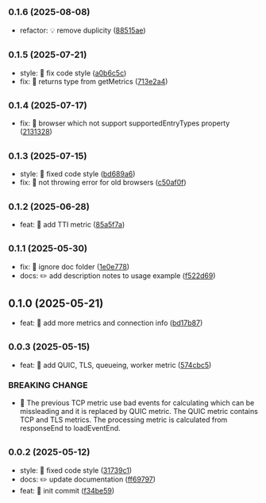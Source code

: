 ## <small>0.1.6 (2025-08-08)</small>

* refactor: 💡 remove duplicity ([88515ae](https://github.com/mjancarik/esmj-web-metrics/commit/88515ae))



## <small>0.1.5 (2025-07-21)</small>

* style: 💄 fix code style ([a0b6c5c](https://github.com/mjancarik/esmj-web-metrics/commit/a0b6c5c))
* fix: 🐛 returns type from getMetrics ([713e2a4](https://github.com/mjancarik/esmj-web-metrics/commit/713e2a4))



## <small>0.1.4 (2025-07-17)</small>

* fix: 🐛 browser which not support supportedEntryTypes property ([2131328](https://github.com/mjancarik/esmj-web-metrics/commit/2131328))



## <small>0.1.3 (2025-07-15)</small>

* style: 💄 fixed code style ([bd689a6](https://github.com/mjancarik/esmj-web-metrics/commit/bd689a6))
* fix: 🐛 not throwing error for old browsers ([c50af0f](https://github.com/mjancarik/esmj-web-metrics/commit/c50af0f))



## <small>0.1.2 (2025-06-28)</small>

* feat: 🎸 add TTI metric ([85a5f7a](https://github.com/mjancarik/esmj-web-metrics/commit/85a5f7a))



## <small>0.1.1 (2025-05-30)</small>

* fix: 🐛 ignore doc folder ([1e0e778](https://github.com/mjancarik/esmj-web-metrics/commit/1e0e778))
* docs: ✏️ add description notes to usage example ([f522d69](https://github.com/mjancarik/esmj-web-metrics/commit/f522d69))



## 0.1.0 (2025-05-21)

* feat: 🎸 add more metrics and connection info ([bd17b87](https://github.com/mjancarik/esmj-web-metrics/commit/bd17b87))



## <small>0.0.3 (2025-05-15)</small>

* feat: 🎸 add QUIC, TLS, queueing, worker metric ([574cbc5](https://github.com/mjancarik/esmj-web-metrics/commit/574cbc5))


### BREAKING CHANGE

* 🧨 The previous TCP metric use bad events for calculating which can be
missleading and it is replaced by QUIC metric. The QUIC metric contains
TCP and TLS metrics. The processing metric is calculated from
responseEnd to loadEventEnd.


## <small>0.0.2 (2025-05-12)</small>

* style: 💄 fixed code style ([31739c1](https://github.com/mjancarik/esmj-web-metrics/commit/31739c1))
* docs: ✏️ update documentation ([ff69797](https://github.com/mjancarik/esmj-web-metrics/commit/ff69797))
* feat: 🎸 init commit ([f34be59](https://github.com/mjancarik/esmj-web-metrics/commit/f34be59))



